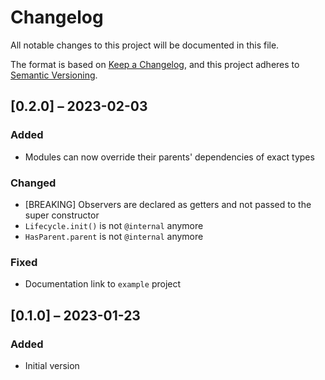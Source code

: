 # Changelog
All notable changes to this project will be documented in this file.

The format is based on [Keep a Changelog](https://keepachangelog.com/en/1.0.0/),
and this project adheres to [Semantic Versioning](https://semver.org/spec/v2.0.0.html).


## [0.2.0] – 2023-02-03
### Added
- Modules can now override their parents' dependencies of exact types

### Changed
- [BREAKING] Observers are declared as getters and not passed to the super constructor
- `Lifecycle.init()` is not `@internal` anymore
- `HasParent.parent` is not `@internal` anymore

### Fixed
- Documentation link to `example` project


## [0.1.0] – 2023-01-23
### Added
  - Initial version
